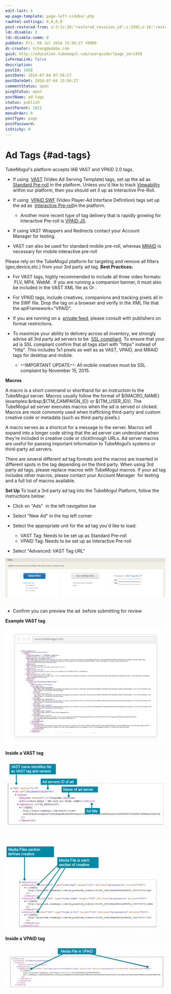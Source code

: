 ```yaml
---
edit-last: 4
wp-page-template: page-left-sidebar.php
rawhtml-settings: 0,0,0,0
post-restored-from: a:3:{s:20:"restored_revision_id";i:3595;s:16:"restored_by_user";i:4;s:13:"restored_time";i:1429839173;}
ldc-disable: 0
ldc-disable-comm: 0
pubDate: Fri, 04 Jul 2014 15:56:27 +0000
dc-creator: hchang@adobe.com
guid: http://education.tubemogul.com/userguide/?page_id=1458
isPermaLink: false
description: 
postId: 1458
postDate: 2014-07-04 07:56:27
postDateGmt: 2014-07-04 15:56:27
commentStatus: open
pingStatus: open
postName: ad-tags
status: publish
postParent: 1821
menuOrder: 0
postType: page
postPassword: 
isSticky: 0
---
```


# Ad Tags {#ad-tags}

TubeMogul's platform accepts IAB VAST&nbsp;and VPAID 2.0 tags.

* If using&nbsp; [VAST](http://www.iab.net/guidelines/508676/digitalvideo/vsuite/vast/vast_copy)&nbsp;(Video Ad Serving Template) tags, set up the ad as&nbsp; [Standard Pre-roll](../../../../user-guide/planning/ad-formats/in-stream/standard-pre-roll.md)&nbsp;in the platform. Unless you'd like to track [Viewability](../../../../user-guide/measurement/viewability.md) within our platform, then you should set it up as Interactive Pre-Roll.

* If using&nbsp; [VPAID SWF](http://www.iab.net/vpaid)&nbsp;(Video Player-Ad Interface Definition)&nbsp;tags set up the ad as&nbsp; [Interactive Pre-roll](../../../../user-guide/planning/ad-formats/in-stream/interactive-pre-roll.md)in the platform.

    * Another more recent type of tag delivery that is rapidly growing for Interactive Pre-roll is [VPAID JS](ad-tags/vpaid-js.md).

* If using VAST Wrappers and Redirects&nbsp;contact your Account Manager&nbsp;for testing.
* VAST can also be used for standard mobile pre-roll, whereas [MRAID](http://www.iab.com/guidelines/mobile-rich-media-ad-interface-definitions-mraid/) is necessary for mobile interactive pre-roll

Please rely on the TubeMogul platform for targeting and remove all filters (geo,device,etc.) from your 3rd party ad tag.
**Best Practices:**

* For VAST tags, highly recommended to include all three video formats: &nbsp;FLV, MP4, WebM. &nbsp;If you are running a companion banner, it must also be included in the VAST XML file as <HTMLResource> Or <IFrameResource>.
* For VPAID tags, include creatives, companions and tracking pixels all in the SWF file. Drop the tag on a browser and verify in the XML file that the apiFramework="VPAID".
* If you are running on a&nbsp; [private feed](../../../../user-guide/planning/private-inventory.md), please consult with publishers on format restrictions.
* To maximize your ability to delivery across all inventory, we strongly advise all 3rd party ad servers to be&nbsp; [SSL compliant](http://support.google.com/adxbuyer/bin/answer.py?hl=en&answer=3016708). To ensure that your ad is SSL compliant confirm that all&nbsp;tags start with "https" instead of "http". This includes 1x1 pixels as well as&nbsp;as VAST, VPAID, and MRAID tags for desktop and mobile.

    * `**`IMPORTANT UPDATE`**`: All mobile creatives must be SSL complaint by November 15, 2015.

**Macros**

A macro is a short command or shorthand for an instruction to the TubeMogul server. Macros usually follow the format of&nbsp;${MACRO_NAME}(examples:&nbsp;${TM_CAMPAIGN_ID}&nbsp;or&nbsp;${TM_USER_ID}). The TubeMogul ad server executes macros when the ad is served or clicked. Macros are most commonly used when trafficking third-party and custom creative code or metadata (such as third-party pixels.)

A macro serves as a shortcut for a message to the server. Macros will expand into a longer code string that the ad server can understand when they’re included in creative code or clickthrough URLs. Ad server macros are useful for passing important information to TubeMogul’s systems or third-party ad servers.

There are several different ad tag formats and the macros are inserted in different spots in the tag depending on the third party.&nbsp;When using 3rd party ad tags, please replace macros with TubeMogul macros. If your ad tag includes other macros, please&nbsp;contact your Account Manager&nbsp; for testing and a full list of macros available.

**Set Up**
To load a 3rd party ad tag into the TubeMogul Platform, follow the instructions below:

* Click on "Ads" &nbsp;in the left navigation bar
* Select "New Ad" in the top left corner
* Select the appropriate unit for the ad tag you'd like to load:

    * VAST Tag: Needs to be set up as Standard Pre-roll
    * VPAID Tag: Needs to be set up as Interactive Pre-roll

* Select "Advanced: VAST Tag URL"

[ ![ad_tag](assets/ad-tag.png)](assets/ad-tag.png)
&nbsp;

* Confirm you can preview the ad &nbsp;before submitting for review

**Example VAST tag**

[ ![ad tags1](assets/ad-tags1.png)](assets/ad-tags1.png)

**Inside a VAST tag**

[ ![ad_tags2](assets/ad-tags2.png)](assets/ad-tags2.png)

&nbsp;

[ ![adtags3](assets/adtags3.png)](assets/adtags3.png)

**Inside a VPAID tag**

[ ![adtags4](assets/adtags4.png)](assets/adtags4.png)

&nbsp;
&nbsp; 